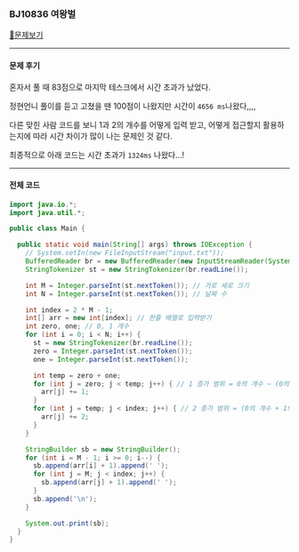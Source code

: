 ### BJ10836 여왕벌

[📁문제보기](https://www.acmicpc.net/problem/10836)

---

#### 문제 후기

혼자서 풀 때 83점으로 마지막 테스크에서 시간 초과가 났었다. 

정현언니 풀이를 듣고 고쳤을 땐 100점이 나왔지만 시간이 `4656 ms`나왔다,,,,

다른 맞힌 사람 코드를 보니 1과 2의 개수를 어떻게 입력 받고, 어떻게 접근할지 활용하는지에 따라 시간 차이가 많이 나는 문제인 것 같다. 

최종적으로 아래 코드는 시간 초과가 `1324ms` 나왔다...!

---

#### 전체 코드

```java
import java.io.*;
import java.util.*;

public class Main {

  public static void main(String[] args) throws IOException {
    // System.setIn(new FileInputStream("input.txt"));
    BufferedReader br = new BufferedReader(new InputStreamReader(System.in));
    StringTokenizer st = new StringTokenizer(br.readLine());

    int M = Integer.parseInt(st.nextToken()); // 가로 세로 크기
    int N = Integer.parseInt(st.nextToken()); // 날짜 수

    int index = 2 * M - 1;
    int[] arr = new int[index]; // 한줄 배열로 입력받기
    int zero, one; // 0, 1 개수
    for (int i = 0; i < N; i++) {
      st = new StringTokenizer(br.readLine());
      zero = Integer.parseInt(st.nextToken());
      one = Integer.parseInt(st.nextToken());

      int temp = zero + one;
      for (int j = zero; j < temp; j++) { // 1 증가 범위 = 0의 개수 ~ (0의 개수 + 1의 개수)
        arr[j] += 1;
      }
      for (int j = temp; j < index; j++) { // 2 증가 범위 = (0의 개수 + 1의 개수)의 개수 ~ index
        arr[j] += 2;
      }
    }

    StringBuilder sb = new StringBuilder();
    for (int i = M - 1; i >= 0; i--) {
      sb.append(arr[i] + 1).append(' ');
      for (int j = M; j < index; j++) {
        sb.append(arr[j] + 1).append(' ');
      }
      sb.append('\n');
    }

    System.out.print(sb);
  }
}
```
